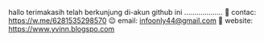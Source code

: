 hallo
  terimakasih
     telah 
        berkunjung
           di-akun
              github 
                 ini
          ...................
🙂 contac: https://w.me/6281535298570
😉 email: infoonly44@gmail.com
🤗 website: https://www.yvinn.blogspo.com
